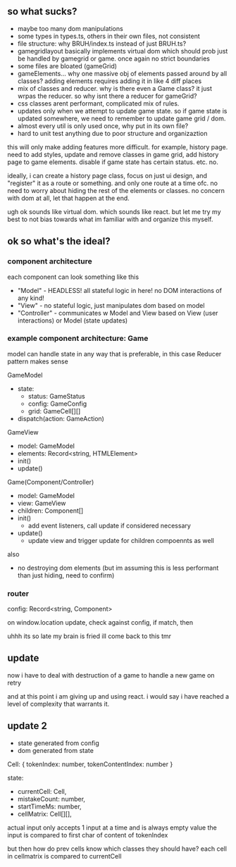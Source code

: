 ## so what sucks?
- maybe too many dom manipulations
- some types in types.ts, others in their own files, not consistent
- file structure: why BRUH/index.ts instead of just BRUH.ts?
- gamegridlayout basically implements virtual dom which should prob just be handled by gamegrid or game. once again no strict boundaries
- some files are bloated (gameGrid)
- gameElements... why one massive obj of elements passed around by all classes? adding elements requires adding it in like 4 diff places
- mix of classes and reducer. why is there even a Game class? it just wrpas the reducer. so why isnt there a reducer for gameGrid?
- css classes arent performant, complicated mix of rules.
- updates only when we attempt to update game state. so if game state is updated somewhere, we need to remember to update game grid / dom.
- almost every util is only used once, why put in its own file?
- hard to unit test anything due to poor structure and organizaztion

this will only make adding features more difficult. for example, history page. need to add styles, update and remove classes in game grid, add history page to game elements. disable if game state has certain status. etc. no.

ideally, i can create a history page class, focus on just ui design, and "register" it as a route or something. and only one route at a time ofc. no need to worry about hiding the rest of the elements or classes. no concern with dom at all, let that happen at the end. 

ugh ok sounds like virtual dom. which sounds like react. but let me try my best to not bias towards what im familiar with and organize this myself.

## ok so what's the ideal?
### component architecture
each component can look something like this
- "Model" - HEADLESS! all stateful logic in here! no DOM interactions of any kind!
- "View" - no stateful logic, just manipulates dom based on model
- "Controller" - communicates w Model and View based on View (user interactions) or Model (state updates)

### example component architecture: Game
model can handle state in any way that is preferable, in this case Reducer pattern makes sense

GameModel
- state:
  - status: GameStatus
  - config: GameConfig
  - grid: GameCell[][]
- dispatch(action: GameAction)

GameView
- model: GameModel
- elements: Record<string, HTMLElement>
- init()
- update()

Game(Component/Controller)
- model: GameModel
- view: GameView
- children: Component[]
- init()
  - add event listeners, call update if considered necessary
- update()
  - update view and trigger update for children compoennts as well

also
- no destroying dom elements (but im assuming this is less performant than just hiding, need to confirm)

### router
config: Record<string, Component>

on window.location update, check against config, if match, then 

uhhh its so late my brain is fried ill come back to this tmr

## update
now i have to deal with destruction of a game to handle a new game on retry

and at this point i am giving up and using react. i would say i have reached a level of complexity that warrants it.

## update 2
- state generated from config
- dom generated from state

Cell: {
  tokenIndex: number,
  tokenContentIndex: number
}

state:
- currentCell: Cell,
- mistakeCount: number,
- startTimeMs: number,
- cellMatrix: Cell[][],

actual input only accepts 1 input at a time and is always empty value
the input is compared to first char of content of tokenIndex

but then how do prev cells know which classes they should have?
each cell in cellmatrix is compared to currentCell

